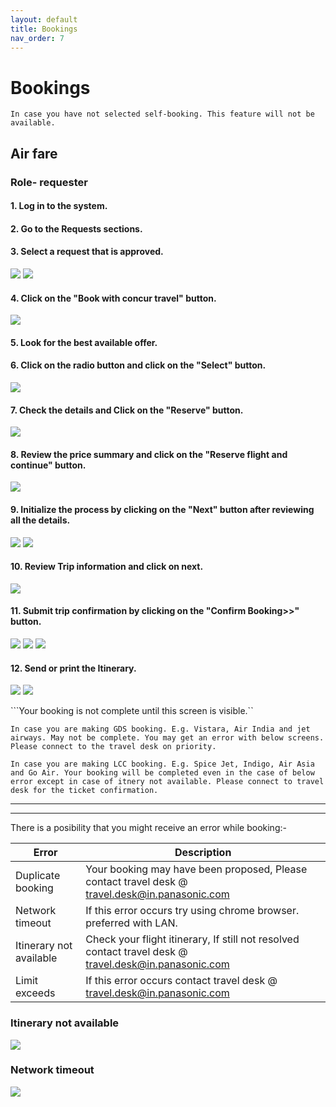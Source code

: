 ```yaml
---
layout: default
title: Bookings
nav_order: 7
---
```

# Bookings

```
In case you have not selected self-booking. This feature will not be available.
```

## Air fare

### Role- requester

#### 1. Log in to the system.

#### 2. Go to the Requests sections.

#### 3. Select a request that is approved.

<img src="{{ site.url }}{{ site.baseurl }}\assets\images\bookings\bo1.png">

<img src="{{ site.url }}{{ site.baseurl }}\assets\images\bookings\bo16.png">

#### 4. Click on the "Book with concur travel" button.

<img src="{{ site.url }}{{ site.baseurl }}\assets\images\bookings\bo2.png">

#### 5. Look for the best available offer.

#### 6. Click on the radio button and click on the "Select" button.

<img src="{{ site.url }}{{ site.baseurl }}\assets\images\bookings\bo3.png">

#### 7.  Check the details and Click on the "Reserve" button.

<img src="{{ site.url }}{{ site.baseurl }}\assets\images\bookings\bo4.png">

#### 8. Review the price summary and click on the "Reserve flight and continue" button.

<img src="{{ site.url }}{{ site.baseurl }}\assets\images\bookings\bo5.png">

#### 9. Initialize the process by clicking on the "Next" button after reviewing all the details.

<img src="{{ site.url }}{{ site.baseurl }}\assets\images\bookings\bo6.png">

<img src="{{ site.url }}{{ site.baseurl }}\assets\images\bookings\bo7.png">

#### 10. Review Trip information and click on next.

<img src="{{ site.url }}{{ site.baseurl }}\assets\images\bookings\bo8.png">

#### 11. Submit trip confirmation by clicking on the "Confirm Booking>>" button.

<img src="{{ site.url }}{{ site.baseurl }}\assets\images\bookings\bo10.png">

<img src="{{ site.url }}{{ site.baseurl }}\assets\images\bookings\bo12.png">

<img src="{{ site.url }}{{ site.baseurl }}\assets\images\bookings\bo13.png">

#### 12. Send or print the Itinerary.

<img src="{{ site.url }}{{ site.baseurl }}\assets\images\bookings\bo15.png">


<img src="{{ site.url }}{{ site.baseurl }}\assets\images\bookings\bo17.png">

```Your booking is not complete until this screen is visible.``

```In case you are making GDS booking. E.g. Vistara, Air India and jet airways. May not be complete. You may get an error with below screens. Please connect to the travel desk on priority.```

```In case you are making LCC booking. E.g. Spice Jet, Indigo, Air Asia and Go Air. Your booking will be completed even in the case of below error except in case of itnery not available. Please connect to travel desk for the ticket confirmation.```

---
---

There is a posibility that you might receive an error while booking:-

Error | Description
--- | ---
Duplicate booking | Your booking may have been proposed, Please contact travel desk @ travel.desk@in.panasonic.com
Network timeout | If this error occurs try using chrome browser. preferred with LAN.
Itinerary not available | Check your flight itinerary, If still not resolved contact travel desk @ travel.desk@in.panasonic.com 
Limit exceeds | If this error occurs contact travel desk @ travel.desk@in.panasonic.com  

### Itinerary not available

<img src="{{ site.url }}{{ site.baseurl }}\assets\images\error\im1.png">

### Network timeout

<img src="{{ site.url }}{{ site.baseurl }}\assets\images\error\im2.png">
